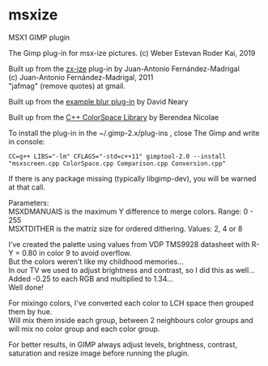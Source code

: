 # msxize
MSX1 GIMP plugin

The Gimp plug-in for msx-ize pictures.
(c) Weber Estevan Roder Kai, 2019

Built up from the [zx-ize](http://jafma.net/software/zxscreen/) plug-in by Juan-Antonio Fernández-Madrigal  
(c) Juan-Antonio Fernández-Madrigal, 2011  
"jafmag" (remove quotes) at gmail.

Built up from the [example blur plug-in](http://developer.gimp.org/writing-a-plug-in/1/index.html) by David Neary  

Built up from the [C++ ColorSpace Library](https://github.com/berendeanicolae/ColorSpace) by Berendea Nicolae  

To install the plug-in in the ~/.gimp-2.x/plug-ins , close The Gimp and write in console:
	
`CC=g++ LIBS="-lm" CFLAGS="-std=c++11" gimptool-2.0 --install "msxscreen.cpp ColorSpace.cpp Comparison.cpp Conversion.cpp"`
	
If there is any package missing (typically libgimp-dev), you will be warned at that call.

Parameters:  
MSXDMANUAIS is the maximum Y difference to merge colors. Range: 0 - 255  
MSXTDITHER is the matriz size for ordered dithering. Values: 2, 4 or 8

I've created the palette using values from VDP TMS9928 datasheet with R-Y = 0.80 in color 9 to avoid overflow.  
But the colors weren't like my childhood memories...  
In our TV we used to adjust brightness and contrast, so I did this as well...  
Added -0.25 to each RGB and multiplied to 1.34...  
Well done!

For mixingo colors, I've converted each color to LCH space then grouped them by hue.  
Will mix them inside each group, between 2 neighbours color groups and will mix no color group and each color group.

For better results, in GIMP always adjust levels, brightness, contrast, saturation and resize image before running the plugin.
